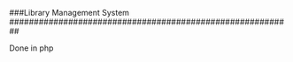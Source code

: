 ###Library Management System
##########################################################

Done in php
